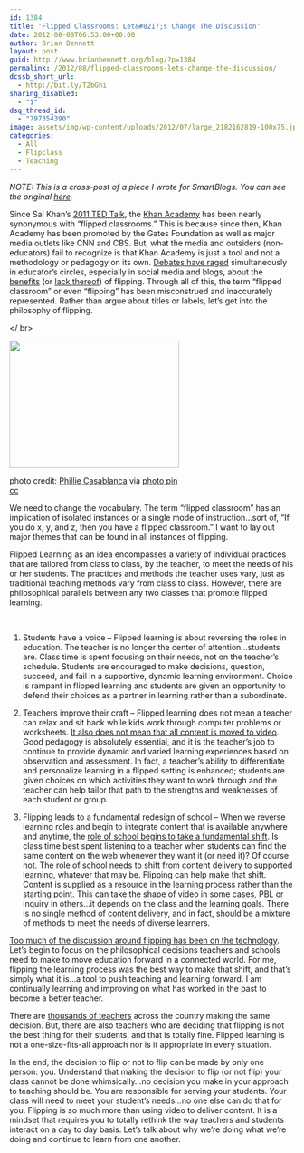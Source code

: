 ```yaml
---
id: 1384
title: 'Flipped Classrooms: Let&#8217;s Change The Discussion'
date: 2012-08-08T06:53:00+00:00
author: Brian Bennett
layout: post
guid: http://www.brianbennett.org/blog/?p=1384
permalink: /2012/08/flipped-classrooms-lets-change-the-discussion/
dcssb_short_url:
  - http://bit.ly/T2bGhi
sharing_disabled:
  - "1"
dsq_thread_id:
  - "797354390"
image: assets/img/wp-content/uploads/2012/07/large_2182162819-100x75.jpg
categories:
  - All
  - Flipclass
  - Teaching
---
```

_NOTE: This is a cross-post of a piece I wrote for SmartBlogs. You can see the original [here](http://smartblogs.com/education/2012/08/07/flipped-classrooms-lets-change-discussion/)._

Since Sal Khan’s [2011 TED Talk](http://www.ted.com/talks/salman_khan_let_s_use_video_to_reinvent_education.html), the [Khan Academy](http://www.khanacademy.org) has been nearly synonymous with “flipped classrooms.” This is because since then, Khan Academy has been promoted by the Gates Foundation as well as major media outlets like CNN and CBS. But, what the media and outsiders (non-educators) fail to recognize is that Khan Academy is just a tool and not a methodology or pedagogy on its own. [Debates have raged](http://www.edutopia.org/blog/flipped-classroom-pro-and-con-mary-beth-hertz) simultaneously in educator’s circles, especially in social media and blogs, about the [benefits](http://www.thedailyriff.com/articles/how-the-flipped-classroom-is-radically-transforming-learning-536.php) (or [lack thereof](http://theinnovativeeducator.blogspot.com/2011/10/five-reasons-im-not-flipping-over.html)) of flipping. Through all of this, the term “flipped classroom” or even “flipping” has been misconstrued and inaccurately represented. Rather than argue about titles or labels, let’s get into the philosophy of flipping.

</ br>



<div id="attachment_1389" style="max-width: 310px" class="wp-caption alignleft">
  <a href="http://blog.ohheybrian.com/wp-content/uploads/2012/07/large_2182162819.jpg"><img class="size-medium wp-image-1389" title="Change Direction" src="http://blog.ohheybrian.com/wp-content/uploads/2012/07/large_2182162819-300x225.jpg" alt="" width="300" height="225" srcset="https://blog.ohheybrian.com/wp-content/uploads/2012/07/large_2182162819-300x225.jpg 300w, https://blog.ohheybrian.com/wp-content/uploads/2012/07/large_2182162819-100x75.jpg 100w, https://blog.ohheybrian.com/wp-content/uploads/2012/07/large_2182162819.jpg 1024w" sizes="(max-width: 300px) 100vw, 300px" /></a>

  <p class="wp-caption-text">
    photo credit: <a href="http://www.flickr.com/photos/philliecasablanca/2182162819/">Phillie Casablanca</a> via <a href="http://photopin.com">photo pin</a> <a href="http://creativecommons.org/licenses/by/2.0/">cc</a>
  </p>
</div>

We need to change the vocabulary. The term “flipped classroom” has an implication of isolated instances or a single mode of instruction&#8230;sort of, “If you do x, y, and z, then you have a flipped classroom.” I want to lay out major themes that can be found in all instances of flipping.

Flipped Learning as an idea encompasses a variety of individual practices that are tailored from class to class, by the teacher, to meet the needs of his or her students. The practices and methods the teacher uses vary, just as traditional teaching methods vary from class to class. However, there are philosophical parallels between any two classes that promote flipped learning.

&nbsp;

1. Students have a voice &#8211; Flipped learning is about reversing the roles in education. The teacher is no longer the center of attention&#8230;students are. Class time is spent focusing on their needs, not on the teacher’s schedule. Students are encouraged to make decisions, question, succeed, and fail in a supportive, dynamic learning environment. Choice is rampant in flipped learning and students are given an opportunity to defend their choices as a partner in learning rather than a subordinate.

2. Teachers improve their craft &#8211; Flipped learning does not mean a teacher can relax and sit back while kids work through computer problems or worksheets. [It also does not mean that all content is moved to video](http://www.eschoolnews.com/2012/05/31/the-truth-about-flipped-learning/). Good pedagogy is absolutely essential, and it is the teacher’s job to continue to provide dynamic and varied learning experiences based on observation and assessment. In fact, a teacher’s ability to differentiate and personalize learning in a flipped setting is enhanced; students are given choices on which activities they want to work through and the teacher can help tailor that path to the strengths and weaknesses of each student or group.

3. Flipping leads to a fundamental redesign of school &#8211; When we reverse learning roles and begin to integrate content that is available anywhere and anytime, the [role of school begins to take a fundamental shift](http://blog.ohheybrian.com/redesigning-learning-in-a-flipped-classroom/). Is class time best spent listening to a teacher when students can find the same content on the web whenever they want it (or need it)? Of course not. The role of school needs to shift from content delivery to supported learning, whatever that may be. Flipping can help make that shift. Content is supplied as a resource in the learning process rather than the starting point. This can take the shape of video in some cases, PBL or inquiry in others&#8230;it depends on the class and the learning goals. There is no single method of content delivery, and in fact, should be a mixture of methods to meet the needs of diverse learners.

[Too much of the discussion around flipping has been on the technology](http://blog.ohheybrian.com/video-is-not-the-answer/). Let’s begin to focus on the philosophical decisions teachers and schools need to make to move education forward in a connected world. For me, flipping the learning process was the best way to make that shift, and that’s simply what it is&#8230;a tool to push teaching and learning forward. I am continually learning and improving on what has worked in the past to become a better teacher.

There are [thousands of teachers](http://flippedclassroom.org) across the country making the same decision. But, there are also teachers who are deciding that flipping is not the best thing for their students, and that is totally fine. Flipped learning is not a one-size-fits-all approach nor is it appropriate in every situation.

In the end, the decision to flip or not to flip can be made by only one person: you. Understand that making the decision to flip (or not flip) your class cannot be done whimsically&#8230;no decision you make in your approach to teaching should be. You are responsible for serving your students. Your class will need to meet your student’s needs&#8230;no one else can do that for you. Flipping is so much more than using video to deliver content. It is a mindset that requires you to totally rethink the way teachers and students interact on a day to day basis. Let’s talk about why we’re doing what we’re doing and continue to learn from one another.
